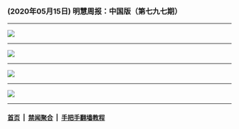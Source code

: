 ### (2020年05月15日) 明慧周报：中国版（第七九七期） 

---

<img src="http://qikan.minghui.org/mhqkpage/qikanimage/2020/05/14/mhzb_797_pdf-online1.png"/><hr/>
<img src="http://qikan.minghui.org/mhqkpage/qikanimage/2020/05/14/mhzb_797_pdf-online2.png"/><hr/>
<img src="http://qikan.minghui.org/mhqkpage/qikanimage/2020/05/14/mhzb_797_pdf-online3.png"/><hr/>
<img src="http://qikan.minghui.org/mhqkpage/qikanimage/2020/05/14/mhzb_797_pdf-online4.png"/><hr/>


#### [首页](../../../..) &nbsp;|&nbsp; [禁闻聚合](https://github.com/gfw-breaker/banned-news) &nbsp;|&nbsp; [手把手翻墙教程](https://github.com/gfw-breaker/guides) 